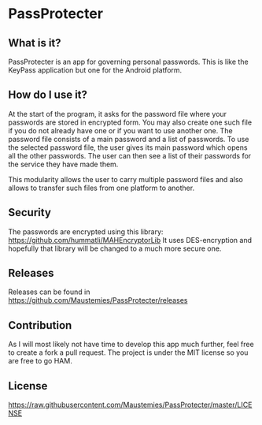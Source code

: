 # PassProtecter

## What is it?

PassProtecter is an app for governing personal passwords.
This is like the KeyPass application but one for the Android platform.

## How do I use it?

At the start of the program, it asks for the password file where your passwords are stored in encrypted form.
You may also create one such file if you do not already have one or if you want to use another one.
The password file consists of a main password and a list of passwords.
To use the selected password file, the user gives its main password which opens all the other passwords.
The user can then see a list of their passwords for the service they have made them.

This modularity allows the user to carry multiple password files and also allows to transfer such files from one platform to another.

## Security

The passwords are encrypted using this library: https://github.com/hummatli/MAHEncryptorLib
It uses DES-encryption and hopefully that library will be changed to a much more secure one.

## Releases

Releases can be found in https://github.com/Maustemies/PassProtecter/releases

## Contribution

As I will most likely not have time to develop this app much further, feel free to create a fork a pull request.
The project is under the MIT license so you are free to go HAM.

## License
https://raw.githubusercontent.com/Maustemies/PassProtecter/master/LICENSE